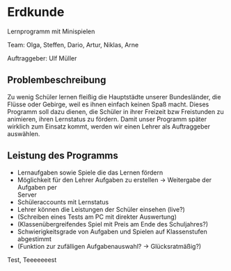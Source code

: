 ﻿
Erdkunde
========

Lernprogramm mit Minispielen

Team: Olga, Steffen, Dario, Artur, Niklas, Arne

Auftraggeber: Ulf Müller


Problembeschreibung
-------------------
Zu wenig Schüler lernen fleißig die Hauptstädte unserer Bundesländer, die Flüsse oder Gebirge, weil es ihnen einfach keinen Spaß macht. 
Dieses Programm soll dazu dienen, die Schüler in ihrer Freizeit bzw Freistunden zu animieren, ihren Lernstatus zu fördern. Damit unser Programm später wirklich zum Einsatz kommt, werden wir einen Lehrer als Auftraggeber auswählen. 
 

Leistung des Programms
----------------------
- Lernaufgaben sowie Spiele die das Lernen fördern
- Möglichkeit für den Lehrer Aufgaben zu erstellen -> Weitergabe der Aufgaben per  
  Server
- Schüleraccounts mit Lernstatus
- Lehrer können die Leistungen der Schüler einsehen (live?)
- (Schreiben eines Tests am PC mit direkter Auswertung)
- (Klassenübergreifendes Spiel mit Preis am Ende des Schuljahres?)
- Schwierigkeitsgrade von Aufgaben und Spielen auf Klassenstufen abgestimmt
- (Funktion zur zufälligen Aufgabenauswahl? -> Glücksratmäßig?)



Test, Teeeeeeest
